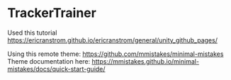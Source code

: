 # TrackerTrainer

Used this tutorial https://ericranstrom.github.io/ericranstrom/general/unity_github_pages/

Using this remote theme: https://github.com/mmistakes/minimal-mistakes
Theme documentation here: https://mmistakes.github.io/minimal-mistakes/docs/quick-start-guide/
